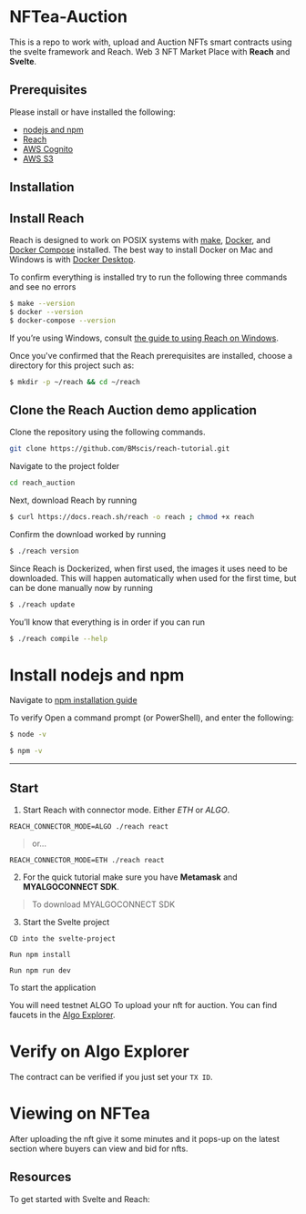 # NFTea-Auction
This is a repo to work with, upload and Auction NFTs smart contracts using the svelte framework and Reach.
Web 3 NFT Market Place with **Reach** and **Svelte**.


## Prerequisites

Please install or have installed the following:

- [nodejs and npm](https://nodejs.org/en/download/)
- [Reach](https://docs.reach.sh/)
- [AWS Cognito](https://aws.amazon.com/cognito/)
- [AWS S3](https://aws.amazon.com/s3/)

## Installation

## Install Reach

Reach is designed to work on POSIX systems with [make](https://en.wikipedia.org/wiki/Make_(software)), [Docker](https://www.docker.com/get-started), and [Docker Compose](https://docs.docker.com/compose/install/) installed. The best way to install Docker on Mac and Windows is with [Docker Desktop](https://www.docker.com/products/docker-desktop).


To confirm everything is installed try to run the following three commands and see no errors

``` bash
$ make --version
$ docker --version
$ docker-compose --version
```

If you’re using Windows, consult [the guide to using Reach on Windows](https://docs.reach.sh/guide-windows.html).

Once you've confirmed that the Reach prerequisites are installed, choose a directory for this project such as:

``` bash
$ mkdir -p ~/reach && cd ~/reach
```

## Clone the Reach Auction demo application

Clone the repository using the following commands.

```bash
git clone https://github.com/BMscis/reach-tutorial.git

```

Navigate to the project folder

``` bash
cd reach_auction
```

Next, download Reach by running

``` bash
$ curl https://docs.reach.sh/reach -o reach ; chmod +x reach
```

Confirm the download worked by running

``` bash
$ ./reach version
```

Since Reach is Dockerized, when first used, the images it uses need to be downloaded. This will happen automatically when used for the first time, but can be done manually now by running

``` bash
$ ./reach update
```

You’ll know that everything is in order if you can run

``` bash
$ ./reach compile --help
```
# Install nodejs and npm

Navigate to [npm installation guide]( https://nodejs.org/en/download/.)

To verify Open a command prompt (or PowerShell), and enter the following:

``` bash
$ node -v
```
``` bash
$ npm -v
```
___
## Start
1. Start Reach with connector mode. Either *ETH* or *ALGO*.
```shell
REACH_CONNECTOR_MODE=ALGO ./reach react
```
>or...
```shell
REACH_CONNECTOR_MODE=ETH ./reach react
```
2. For the quick tutorial make sure you have **Metamask** and **MYALGOCONNECT SDK**.
>To download MYALGOCONNECT SDK

3. Start the Svelte project
```shel
CD into the svelte-project

Run npm install

Run npm run dev
````
To start the application

You will need testnet ALGO To upload your nft for auction. You can find faucets in the [Algo Explorer](https://testnet.algoexplorer.io/dispenser). 

# Verify on Algo Explorer

The contract can be verified if you just set your `TX ID`. 


# Viewing on NFTea
After uploading the nft give it some minutes and it pops-up on the latest section where buyers can view and bid for nfts.


## Resources

To get started with Svelte and Reach:


